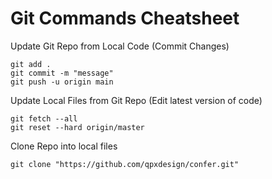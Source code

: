 # Git Commands Cheatsheet 
Update Git Repo from Local Code (Commit Changes)
```
git add .
git commit -m "message"
git push -u origin main 
```
Update Local Files from Git Repo (Edit latest version of code)
 ```
git fetch --all
git reset --hard origin/master 
```

Clone Repo into local files 
```
git clone "https://github.com/qpxdesign/confer.git"
```